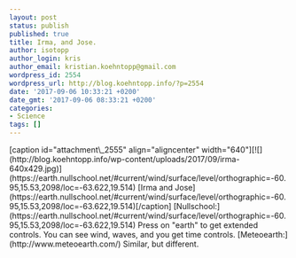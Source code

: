 ```yaml
---
layout: post
status: publish
published: true
title: Irma, and Jose.
author: isotopp
author_login: kris
author_email: kristian.koehntopp@gmail.com
wordpress_id: 2554
wordpress_url: http://blog.koehntopp.info/?p=2554
date: '2017-09-06 10:33:21 +0200'
date_gmt: '2017-09-06 08:33:21 +0200'
categories:
- Science
tags: []
---
```

<p>[caption id="attachment\_2555" align="aligncenter" width="640"][![](http://blog.koehntopp.info/wp-content/uploads/2017/09/irma-640x429.jpg)](https://earth.nullschool.net/#current/wind/surface/level/orthographic=-60.95,15.53,2098/loc=-63.622,19.514) [Irma and Jose](https://earth.nullschool.net/#current/wind/surface/level/orthographic=-60.95,15.53,2098/loc=-63.622,19.514)[/caption] [Nullschool:](https://earth.nullschool.net/#current/wind/surface/level/orthographic=-60.95,15.53,2098/loc=-63.622,19.514) Press on "earth" to get extended controls. You can see wind, waves, and you get time controls. [Meteoearth:](http://www.meteoearth.com/) Similar, but different.</p>
